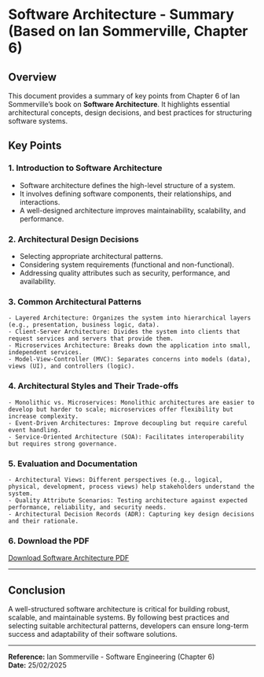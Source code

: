# Software Architecture - Summary (Based on Ian Sommerville, Chapter 6)

## Overview
This document provides a summary of key points from Chapter 6 of Ian Sommerville’s book on **Software Architecture**. It highlights essential architectural concepts, design decisions, and best practices for structuring software systems.

## Key Points

### 1. **Introduction to Software Architecture**
- Software architecture defines the high-level structure of a system.
- It involves defining software components, their relationships, and interactions.
- A well-designed architecture improves maintainability, scalability, and performance.

### 2. **Architectural Design Decisions**
- Selecting appropriate architectural patterns.
- Considering system requirements (functional and non-functional).
- Addressing quality attributes such as security, performance, and availability.

### 3. **Common Architectural Patterns**
```plaintext
- Layered Architecture: Organizes the system into hierarchical layers (e.g., presentation, business logic, data).
- Client-Server Architecture: Divides the system into clients that request services and servers that provide them.
- Microservices Architecture: Breaks down the application into small, independent services.
- Model-View-Controller (MVC): Separates concerns into models (data), views (UI), and controllers (logic).
```

### 4. **Architectural Styles and Their Trade-offs**
```plaintext
- Monolithic vs. Microservices: Monolithic architectures are easier to develop but harder to scale; microservices offer flexibility but increase complexity.
- Event-Driven Architectures: Improve decoupling but require careful event handling.
- Service-Oriented Architecture (SOA): Facilitates interoperability but requires strong governance.
```

### 5. **Evaluation and Documentation**
```plaintext
- Architectural Views: Different perspectives (e.g., logical, physical, development, process views) help stakeholders understand the system.
- Quality Attribute Scenarios: Testing architecture against expected performance, reliability, and security needs.
- Architectural Decision Records (ADR): Capturing key design decisions and their rationale.
```

### 6. **Download the PDF**
[Download Software Architecture PDF](https://drive.google.com/file/d/1JtH1TFIp9iUYP35IomBq9FFKvvtIB-GU/view)

---

## Conclusion
A well-structured software architecture is critical for building robust, scalable, and maintainable systems. By following best practices and selecting suitable architectural patterns, developers can ensure long-term success and adaptability of their software solutions.

---

**Reference:** Ian Sommerville - Software Engineering (Chapter 6)  
**Date:** 25/02/2025
